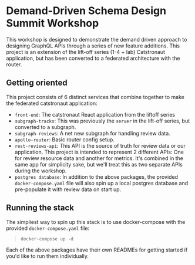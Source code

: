 # Demand-Driven Schema Design Summit Workshop

This workshop is designed to demonstrate the demand driven approach to designing GraphQL APIs through a series of new feature additions. This project is an extension of the lift-off series (1-4 + lab) Catstronaut application, but has been converted to a federated architecture with the router.

## Getting oriented

This project consists of 6 distinct services that combine together to make the federated catstronaut application:

- `front-end`: The catstronaut React application from the liftoff series
- `subgraph-tracks`: This was previously the `server` in the lift-off series, but converted to a subgraph.
- `subgraph-reviews`: A net new subgraph for handling review data.
- `apollo-router`: Basic router config setup.
- `rest-reviews-api`: This API is the source of truth for review data or our application. This project is intended to represent 2 different APIs: One for review resource data and another for metrics. It's combined in the same app for simplicity sake, but we'll treat this as two separate APIs during the workshop.
- `postgres database`: In addition to the above packages, the provided `docker-compose.yaml` file will also spin up a local postgres database and pre-populate it with review data on start up.

## Running the stack

The simpliest way to spin up this stack is to use docker-compose with the provided `docker-compose.yaml` file:

> `docker-compose up -d`

Each of the above packages have their own READMEs for getting started if you'd like to run them individually.
